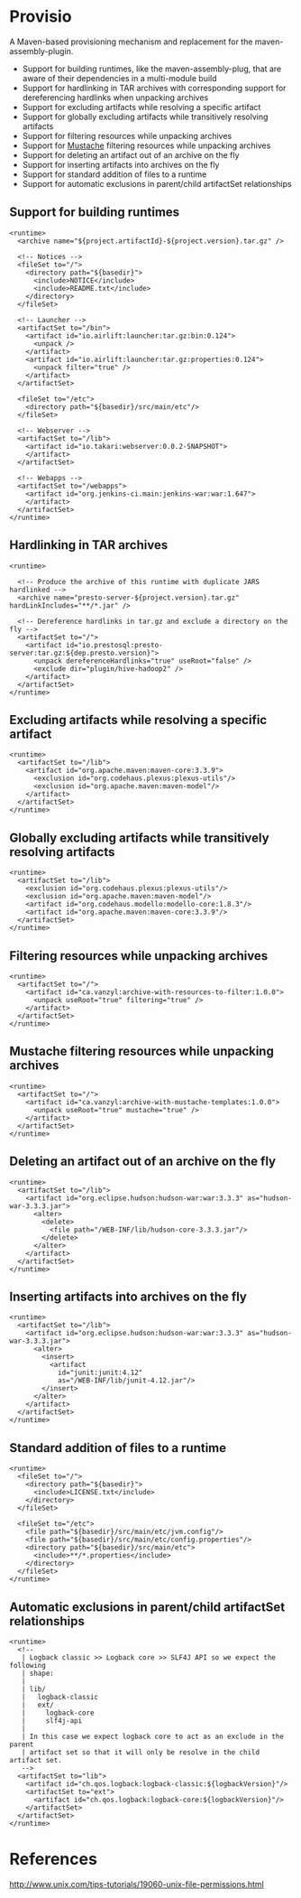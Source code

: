 # Provisio

A Maven-based provisioning mechanism and replacement for the maven-assembly-plugin.

- Support for building runtimes, like the maven-assembly-plug, that are aware of their dependencies in a multi-module build
- Support for hardlinking in TAR archives with corresponding support for dereferencing hardlinks when unpacking archives
- Support for excluding artifacts while resolving a specific artifact
- Support for globally excluding artifacts while transitively resolving artifacts
- Support for filtering resources while unpacking archives
- Support for [Mustache](https://github.com/spullara/mustache.java) filtering resources while unpacking archives
- Support for deleting an artifact out of an archive on the fly
- Support for inserting artifacts into archives on the fly
- Support for standard addition of files to a runtime
- Support for automatic exclusions in parent/child artifactSet relationships

## Support for building runtimes

```
<runtime>
  <archive name="${project.artifactId}-${project.version}.tar.gz" />

  <!-- Notices -->
  <fileSet to="/">
    <directory path="${basedir}">
      <include>NOTICE</include>
      <include>README.txt</include>
    </directory>
  </fileSet>

  <!-- Launcher -->
  <artifactSet to="/bin">
    <artifact id="io.airlift:launcher:tar.gz:bin:0.124">
      <unpack />
    </artifact>
    <artifact id="io.airlift:launcher:tar.gz:properties:0.124">
      <unpack filter="true" />
    </artifact>
  </artifactSet>

  <fileSet to="/etc">
    <directory path="${basedir}/src/main/etc"/>
  </fileSet>

  <!-- Webserver -->
  <artifactSet to="/lib">
    <artifact id="io.takari:webserver:0.0.2-SNAPSHOT">
    </artifact>
  </artifactSet>

  <!-- Webapps -->
  <artifactSet to="/webapps">
    <artifact id="org.jenkins-ci.main:jenkins-war:war:1.647">
    </artifact>
  </artifactSet>
</runtime>
```

## Hardlinking in TAR archives 

```
<runtime>

  <!-- Produce the archive of this runtime with duplicate JARS hardlinked -->
  <archive name="presto-server-${project.version}.tar.gz" hardLinkIncludes="**/*.jar" />

  <!-- Dereference hardlinks in tar.gz and exclude a directory on the fly -->
  <artifactSet to="/">
    <artifact id="io.prestosql:presto-server:tar.gz:${dep.presto.version}">
      <unpack dereferenceHardlinks="true" useRoot="false" />
      <exclude dir="plugin/hive-hadoop2" />
    </artifact>
  </artifactSet>
</runtime>

```

## Excluding artifacts while resolving a specific artifact

```
<runtime>
  <artifactSet to="/lib">
    <artifact id="org.apache.maven:maven-core:3.3.9">
      <exclusion id="org.codehaus.plexus:plexus-utils"/>
      <exclusion id="org.apache.maven:maven-model"/>      
    </artifact>
  </artifactSet>
</runtime>
```

## Globally excluding artifacts while transitively resolving artifacts

```
<runtime>
  <artifactSet to="/lib">
    <exclusion id="org.codehaus.plexus:plexus-utils"/>
    <exclusion id="org.apache.maven:maven-model"/>          
    <artifact id="org.codehaus.modello:modello-core:1.8.3"/>
    <artifact id="org.apache.maven:maven-core:3.3.9"/>
  </artifactSet>
</runtime>
```

## Filtering resources while unpacking archives

```
<runtime>
  <artifactSet to="/">
    <artifact id="ca.vanzyl:archive-with-resources-to-filter:1.0.0">
      <unpack useRoot="true" filtering="true" />
    </artifact>
  </artifactSet>
</runtime>
```

## Mustache filtering resources while unpacking archives

```
<runtime>
  <artifactSet to="/">
    <artifact id="ca.vanzyl:archive-with-mustache-templates:1.0.0">
      <unpack useRoot="true" mustache="true" />
    </artifact>
  </artifactSet>
</runtime>
```

## Deleting an artifact out of an archive on the fly

```
<runtime>
  <artifactSet to="/lib">
    <artifact id="org.eclipse.hudson:hudson-war:war:3.3.3" as="hudson-war-3.3.3.jar">
      <alter>
        <delete>
          <file path="/WEB-INF/lib/hudson-core-3.3.3.jar"/>
        </delete>
      </alter>
    </artifact>
  </artifactSet>
</runtime>
```

## Inserting artifacts into archives on the fly

```
<runtime>
  <artifactSet to="/lib">
    <artifact id="org.eclipse.hudson:hudson-war:war:3.3.3" as="hudson-war-3.3.3.jar">
      <alter>
        <insert>
          <artifact
            id="junit:junit:4.12"
            as="/WEB-INF/lib/junit-4.12.jar"/>
        </insert>
      </alter>
    </artifact>
  </artifactSet>
</runtime>
```

## Standard addition of files to a runtime

```
<runtime>
  <fileSet to="/">
    <directory path="${basedir}">
      <include>LICENSE.txt</include>
    </directory>
  </fileSet>

  <fileSet to="/etc">
    <file path="${basedir}/src/main/etc/jvm.config"/>
    <file path="${basedir}/src/main/etc/config.properties"/>
    <directory path="${basedir}/src/main/etc">
      <include>**/*.properties</include>
    </directory>
  </fileSet>
</runtime>
```

## Automatic exclusions in parent/child artifactSet relationships

```
<runtime>    
  <!--
   | Logback classic >> Logback core >> SLF4J API so we expect the following
   | shape:
   |
   | lib/
   |   logback-classic
   |   ext/
   |     logback-core
   |     slf4j-api
   |
   | In this case we expect logback core to act as an exclude in the parent
   | artifact set so that it will only be resolve in the child artifact set.
   -->
  <artifactSet to="lib">
    <artifact id="ch.qos.logback:logback-classic:${logbackVersion}"/>
    <artifactSet to="ext">
      <artifact id="ch.qos.logback:logback-core:${logbackVersion}"/>
    </artifactSet>
  </artifactSet>
</runtime>
```

# References

http://www.unix.com/tips-tutorials/19060-unix-file-permissions.html
